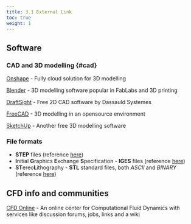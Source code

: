 ```yaml
---
title: 3.1 External Link
toc: true
weight: 1
---
```


## Software

### CAD and 3D modelling {#cad}

[Onshape](https://www.onshape.com/) - Fully cloud solution for 3D modelling

[Blender](https://www.blender.org/) - 3D modelling software popular in FabLabs and 3D printing

[DraftSight](https://www.3ds.com/products-services/draftsight-cad-software/) - Free 2D CAD software by Dassauld Systemes

[FreeCAD](http://www.freecadweb.org/) - 3D modelling in an opensource environment

[SketchUp](http://www.sketchup.com/) - Another free 3D modelling software 

### File formats

* **STEP** files (reference [here](https://en.wikipedia.org/wiki/ISO_10303-21))
* **I**nitial **G**raphics **E**xchange **S**pecification - **IGES** files (reference [here](https://en.wikipedia.org/wiki/IGES))
* **ST**ereo**L**ithography - **STL** standard files, both *ASCII* and *BINARY* (reference [here](https://en.wikipedia.org/wiki/STL_(file_format)))

## CFD info and communities

[CFD Online](http://www.cfd-online.com/) - An online center for Computational Fluid Dynamics with services like discussion forums, jobs, links and a wiki